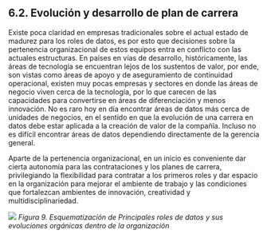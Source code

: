 ## 6.2. Evolución y desarrollo de plan de carrera

Existe poca claridad en empresas tradicionales sobre el actual estado de madurez para los roles de datos, es por esto que decisiones sobre la pertenencia organizacional de estos equipos entra en conflicto con las actuales estructuras. En países en vías de desarrollo, históricamente, las áreas de tecnología se encuentran lejos de los sustentos de valor, por ende, son vistas como áreas de apoyo y de aseguramiento de continuidad operacional, existen muy pocas empresas y sectores en donde las áreas de negocio viven cerca de la tecnología, por lo que carecen de las capacidades para convertirse en áreas de diferenciación y menos innovación. No es raro hoy en día encontrar áreas de datos más cerca de unidades de negocios, en el sentido en que la evolución de una carrera en datos debe estar aplicada a la creación de valor de la compañía. Incluso no es difícil encontrar áreas de datos dependiendo directamente de la gerencia general.

Aparte de la pertenencia organizacional, en un inicio es conveniente dar cierta autonomía para las contrataciones y los planes de carrera, privilegiando la flexibilidad para contratar a los primeros roles y dar espacio en la organización para mejorar el ambiente de trabajo y las condiciones que fortalezcan ambientes de innovación, creatividad y multidisciplinariedad.

![](ilustracion_9.png)
*Figura 9. Esquematización de Principales roles de datos y sus evoluciones orgánicas dentro de la organización*

